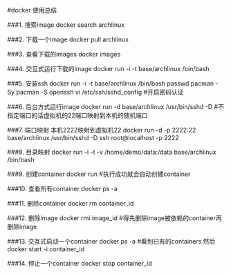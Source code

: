 #docker 使用总结

###1. 搜索image
docker search archlinux

###2. 下载一个image
docker pull archlinux


###3. 查看下载的images
docker images


###4. 交互式运行下载的image
docker run -i -t base/archlinux /bin/bash


###5. 安装ssh
docker run -i -t base/archlinux /bin/bash
passwd
pacman -Sy
pacman -S openssh
vi /etc/ssh/sshd_config #开启密码认证


###6. 后台方式运行image
docker run -d base/archlinux /usr/bin/sshd -D #不指定端口的话虚拟机的22端口映射到本机的随机端口


###7. 端口映射 本机2222映射到虚拟机22
docker run -d -p 2222:22 base/archlinux /usr/bin/sshd -D
ssh root@localhost -p 2222


###8. 目录映射
docker run -i -t -v /home/demo/data:/data base/archlinux /bin/bash


###9. 创建container
docker run #执行成功就会自动创建container


###10. 查看所有container
docker ps -a


###11. 删除container
docker rm container_id


###12. 删除image
docker rmi image_id #得先删除image被依赖的container再删除image

###13. 交互式启动一个container
docker ps -a #看到已有的containers 然后
docker start -i container_id


###14. 停止一个container
docker stop container_id
